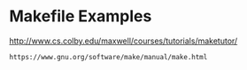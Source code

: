 # Makefile Examples


http://www.cs.colby.edu/maxwell/courses/tutorials/maketutor/

```bash
https://www.gnu.org/software/make/manual/make.html
```

